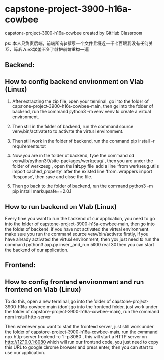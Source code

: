 # capstone-project-3900-h16a-cowbee
capstone-project-3900-h16a-cowbee created by GitHub Classroom     

ps: 本人只负责后端，前端所有js都写一个文件里将近一千七百跟我没有任何关系，等我Vue3学差不多了就把前端重构一遍


## Backend:
## How to config backend environment on Vlab (Linux)  
1. After extracting the zip file, open your terminal, go into the folder of capstone-project-3900-h16a-cowbee-main, then go into the folder of backend, run the command python3 -m venv venv to create a virtual environment. 

2. Then still in the folder of backend, run the command source venv/bin/activate to to activate the virtual environment. 

3. Then still work in the folder of backend, run the command pip install -r requirements.txt

4. Now you are in the folder of backend, type the command cd venv/lib/python3.9/site-packages/werkzeug/ , then you are under the folder of werkzeug , open the __init__.py file, add a line  ‘from werkzeug.utils import cached_property’ after the existed line ‘from .wrappers import Response’, then save and close the file. 

5. Then go back to the folder of backend, run the command python3 -m pip install markupsafe==2.0.1


## How to run backend on Vlab (Linux)
Every time you want to run the backend of our application, you need to go into the folder of capstone-project-3900-h16a-cowbee-main, then go into the folder of backend, if you have not activated the virtual environment, make sure you run the command source venv/bin/activate firstly, if you have already activated the virtual environment, then you just need to run the command python3 app.py insert_and_run 5000 real 30 then you can start the backend of our application. 



## Frontend:
## How to config frontend environment and run frontend on Vlab (Linux) 
To do this, open a new terminal, go into the folder of capstone-project-3900-h16a-cowbee-main (don’t go into the frontend folder, just work under the folder of capstone-project-3900-h16a-cowbee-main), run the command npm install http-server  

Then whenever you want to start the frontend server, just still work under the folder of capstone-project-3900-h16a-cowbee-main, run the command npx http-server frontend -c 1 -p 8080 , this will start a HTTP server on http://127.0.0.1:8080 which will run our frontend code, you just need to copy this URL to google chrome browser and press enter, then you can start to use our application.

